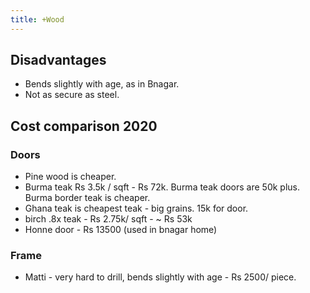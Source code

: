 ```yaml
---
title: +Wood
---
```


## Disadvantages
- Bends slightly with age, as in Bnagar.
- Not as secure as steel.

## Cost comparison 2020
### Doors
- Pine wood is cheaper.
- Burma teak Rs 3.5k / sqft - Rs 72k. Burma teak doors are 50k plus. Burma border teak is cheaper.
- Ghana teak is cheapest teak - big grains. 15k for door.
- birch .8x teak - Rs 2.75k/ sqft - ~ Rs 53k
- Honne door - Rs 13500 (used in bnagar home)

### Frame
- Matti - very hard to drill, bends slightly with age - Rs 2500/ piece.
